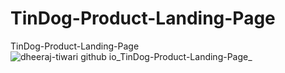 # TinDog-Product-Landing-Page
TinDog-Product-Landing-Page
![dheeraj-tiwari github io_TinDog-Product-Landing-Page_](https://user-images.githubusercontent.com/74952621/217237337-e7875623-5d68-4010-bf39-4d2aa3ac8655.png)
